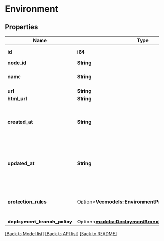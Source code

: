 # Environment

## Properties

Name | Type | Description | Notes
------------ | ------------- | ------------- | -------------
**id** | **i64** | The id of the environment. | 
**node_id** | **String** |  | 
**name** | **String** | The name of the environment. | 
**url** | **String** |  | 
**html_url** | **String** |  | 
**created_at** | **String** | The time that the environment was created, in ISO 8601 format. | 
**updated_at** | **String** | The time that the environment was last updated, in ISO 8601 format. | 
**protection_rules** | Option<[**Vec<models::EnvironmentProtectionRulesInner>**](environment_protection_rules_inner.md)> | Built-in deployment protection rules for the environment. | [optional]
**deployment_branch_policy** | Option<[**models::DeploymentBranchPolicySettings**](deployment-branch-policy-settings.md)> |  | [optional]

[[Back to Model list]](../README.md#documentation-for-models) [[Back to API list]](../README.md#documentation-for-api-endpoints) [[Back to README]](../README.md)


